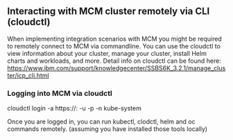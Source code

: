 ## Interacting with MCM cluster remotely via CLI (cloudctl)
When implementing integration scenarios with MCM you might be required to remotely connect to MCM via commandline.  You can use the cloudctl to view information about your cluster, manage your cluster, install Helm charts and workloads, and more.
Detail info on cloudctl can be found here: https://www.ibm.com/support/knowledgecenter/SSBS6K_3.2.1/manage_cluster/icp_cli.html

### Logging into MCM via cloudctl
cloudctl login -a https://<cluster host>:<port> -u <user> -p <pwd> -n kube-system

Once you are logged in, you can run kubectl, clodctl, helm and oc commands remotely. (assuming you have installed those tools locally)

